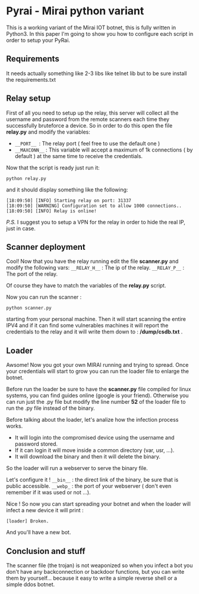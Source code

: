 # Pyrai - Mirai python variant

This is a working variant of the Mirai IOT botnet, this is fully written in Python3. In this paper I'm going to show you how to configure each script in order to setup your PyRai.

## Requirements
It needs actually something like 2-3 libs like telnet lib but to be sure install the requirements.txt

## Relay setup

First of all you need to setup up the relay, this server will collect all the username and password from the remote scanners each time they successfully bruteforce a device. So in order to do this open the file __relay.py__ and modify the variables:
- ```__PORT__ ```: The relay port ( feel free to use the default one )
- ```__MAXCONN__``` : This variable will accept a maximum of 1k connections ( by default ) at the same time to receive the credentials.

Now that the script is ready just run it:

``` python relay.py ```

and it should display something like the following:
```
[18:09:50] [INFO] Starting relay on port: 31337
[18:09:50] [WARNING] Configuration set to allow 1000 connections..
[18:09:50] [INFO] Relay is online!
```

_P.S._ I suggest you to setup a VPN for the relay in order to hide the real IP, just in case.

## Scanner deployment

Cool! Now that you have the relay running edit the file __scanner.py__ and modify the following vars:
```__RELAY_H__``` : The ip of the relay.
```__RELAY_P__``` : The port of the relay.

Of course they have to match the variables of the __relay.py__ script.

Now you can run the scanner :
```
python scanner.py
```

starting from your personal machine. Then it will start scanning the entire IPV4 and
if it can find some vulnerables machines it will report the credentials to the relay and it will write them down to :
__/dump/csdb.txt__ .

## Loader

Awsome! Now you got your own MIRAI running and trying to spread. Once your credentials will start to grow you can run the loader file to enlarge the botnet. 

Before run the loader be sure to have the __scanner.py__ file compiled for linux systems, you can find guides online (google is your friend). Otherwise you can run just the .py file but modify the line number __52__ of the loader file to run the .py file instead of the binary.

Before talking about the loader, let's analize how the infection process works.
- It will login into the compromised device using the username and password stored.
- If it can login it will move inside a common directory (var, usr, ...).
- It will download the binary and then it will delete the binary.

So the loader will run a webserver to serve the binary file.

Let's configure it !
``` __bin__ ``` : the direct link of the binary, be sure that is public accessible.
``` __webp_ ``` : the port of your webserver ( don't even remember if it was used or not ...).

Nice ! So now you can start spreading your botnet and when the loader will infect a new device it will print :
```
[loader] Broken.
```

And you'll have a new bot.

## Conclusion and stuff

The scanner file (the trojan) is not weaponized so when you infect a bot you don't have any backconnection or backdoor functions, but you can write them by yourself... because it easy to write a simple reverse shell or a simple ddos botnet. 
